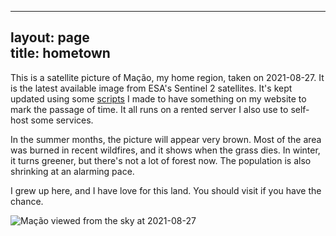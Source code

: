 


  
---  
layout: page  
title: hometown  
---

This is a satellite picture of Mação, my home region, taken on 2021-08-27.        It is the latest available image from 
ESA's Sentinel 2 satellites. It's kept updated using        some [scripts](https://github.com/fernandeslouro/terras) I 
made to have something on my        website to mark the passage of time. It all runs on a rented server I also use to 
self-host        some services.

In the summer months, the picture will appear very brown. Most of the area        was burned in recent wildfires, and it
 shows when the grass dies. In winter, it turns greener,        but there's not a lot of forest now. The population is 
also shrinking at an alarming pace.

I grew up here, and I have love for this land. You should visit if you have the chance.

 

   
![Mação viewed from the sky at 2021-08-27](/assets/images/2021-08-27_11:21.png)